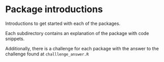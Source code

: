 # Package introductions

Introductions to get started with each of the packages.

Each subdirectory contains an explanation of the package
with code snippets.

Additionally, there is a challenge for each package
with the answer to the challenge found at `challlenge_answer.R`




